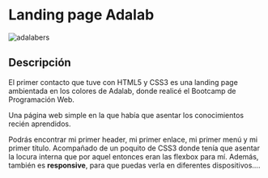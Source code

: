 # Landing page Adalab 

![adalabers](https://user-images.githubusercontent.com/113979188/216833214-cdac3b62-cb6d-4316-8a1a-58732f9a3386.png)

## Descripción

El primer contacto que tuve con HTML5 y CSS3 es una landing page ambientada en los colores de Adalab, donde realicé el Bootcamp de Programación Web.

Una página web simple en la que había que asentar los conocimientos recién aprendidos. 

Podrás encontrar mi primer header, mi primer enlace, mi primer menú y mi primer título. Acompañado de un poquito de CSS3 donde tenía que asentar la locura interna que por aquel entonces eran las flexbox para mí. Además, también es **responsive**, para que puedas verla en diferentes dispositivos....

